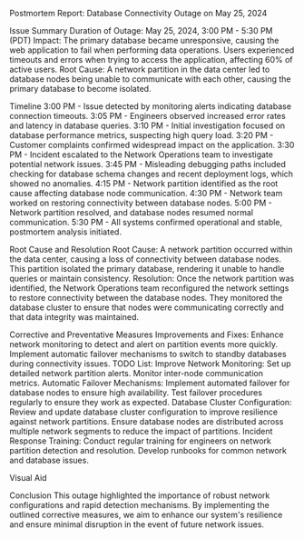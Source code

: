 Postmortem Report: Database Connectivity Outage on May 25, 2024



Issue Summary
Duration of Outage:
May 25, 2024, 3:00 PM - 5:30 PM (PDT)
Impact:
The primary database became unresponsive, causing the web application to fail when performing data operations. Users experienced timeouts and errors when trying to access the application, affecting 60% of active users.
Root Cause:
A network partition in the data center led to database nodes being unable to communicate with each other, causing the primary database to become isolated.

Timeline
3:00 PM - Issue detected by monitoring alerts indicating database connection timeouts.
3:05 PM - Engineers observed increased error rates and latency in database queries.
3:10 PM - Initial investigation focused on database performance metrics, suspecting high query load.
3:20 PM - Customer complaints confirmed widespread impact on the application.
3:30 PM - Incident escalated to the Network Operations team to investigate potential network issues.
3:45 PM - Misleading debugging paths included checking for database schema changes and recent deployment logs, which showed no anomalies.
4:15 PM - Network partition identified as the root cause affecting database node communication.
4:30 PM - Network team worked on restoring connectivity between database nodes.
5:00 PM - Network partition resolved, and database nodes resumed normal communication.
5:30 PM - All systems confirmed operational and stable, postmortem analysis initiated.



Root Cause and Resolution
Root Cause:
A network partition occurred within the data center, causing a loss of connectivity between database nodes. This partition isolated the primary database, rendering it unable to handle queries or maintain consistency.
Resolution:
Once the network partition was identified, the Network Operations team reconfigured the network settings to restore connectivity between the database nodes. They monitored the database cluster to ensure that nodes were communicating correctly and that data integrity was maintained.

Corrective and Preventative Measures
Improvements and Fixes:
Enhance network monitoring to detect and alert on partition events more quickly.
Implement automatic failover mechanisms to switch to standby databases during connectivity issues.
TODO List:
Improve Network Monitoring:
Set up detailed network partition alerts.
Monitor inter-node communication metrics.
Automatic Failover Mechanisms:
Implement automated failover for database nodes to ensure high availability.
Test failover procedures regularly to ensure they work as expected.
Database Cluster Configuration:
Review and update database cluster configuration to improve resilience against network partitions.
Ensure database nodes are distributed across multiple network segments to reduce the impact of partitions.
Incident Response Training:
Conduct regular training for engineers on network partition detection and resolution.
Develop runbooks for common network and database issues.








Visual Aid

Conclusion
This outage highlighted the importance of robust network configurations and rapid detection mechanisms. By implementing the outlined corrective measures, we aim to enhance our system's resilience and ensure minimal disruption in the event of future network issues.

